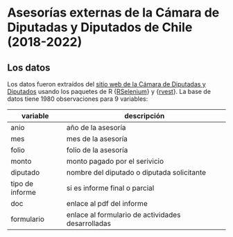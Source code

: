# Asesorías externas de la Cámara de Diputadas y Diputados de Chile (2018-2022)

## Los datos

Los datos fueron extraídos del [sitio web de la Cámara de Diputadas y Diputados](https://www.camara.cl/transparencia/asesoriasexternasgral.aspx) usando los paquetes de R {[RSelenium](https://docs.ropensci.org/RSelenium/articles/basics.html)} y {[rvest](https://rvest.tidyverse.org/)}. 
La base de datos tiene 1980 observaciones para 9 variables:

| variable | descripción |
|----------|-------------|
| anio | año de la asesoría |
| mes | mes de la asesoría |
| folio | folio de la asesoría |
| monto | monto pagado por el serivicio |
| diputado | nombre del diputado o diputada solicitante |
| tipo de informe | si es informe final o parcial |
| doc | enlace al pdf del informe |
| formulario | enlace al formulario de actividades desarrolladas |
